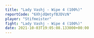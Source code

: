 ```yaml
---
title: "Lady Vashj - Wipe 4 (100%)"
reportCode: "6XhjdQmtyfBJDVzN"
player: "Stifmeister"
fight: "Lady Vashj - Wipe 4 (100%)"
date: 2021-10-03T19:05:08.133000+00:00
---
```

